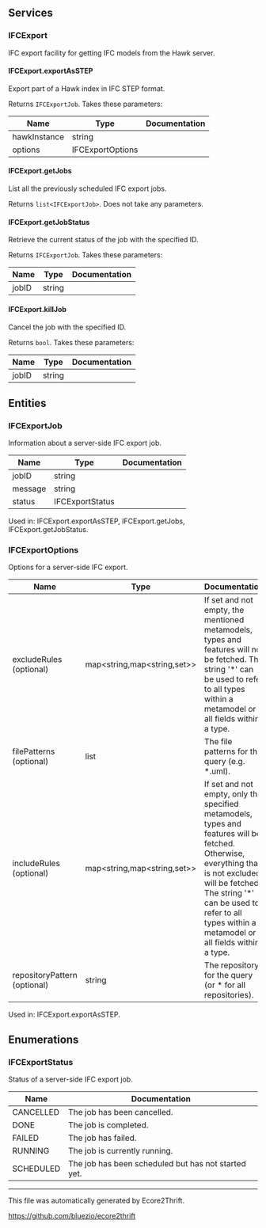 

## Services

### IFCExport

IFC export facility for getting IFC models from the Hawk server.


#### IFCExport.exportAsSTEP ####

Export part of a Hawk index in IFC STEP format.

Returns `IFCExportJob`.  Takes these parameters:

| Name | Type | Documentation |
| ---- | ---- | ------------- |
| hawkInstance  | string |  | 
| options  | IFCExportOptions |  | 

#### IFCExport.getJobs ####

List all the previously scheduled IFC export jobs.

Returns `list<IFCExportJob>`.  Does not take any parameters. 
#### IFCExport.getJobStatus ####

Retrieve the current status of the job with the specified ID.

Returns `IFCExportJob`.  Takes these parameters:

| Name | Type | Documentation |
| ---- | ---- | ------------- |
| jobID  | string |  | 

#### IFCExport.killJob ####

Cancel the job with the specified ID.

Returns `bool`.  Takes these parameters:

| Name | Type | Documentation |
| ---- | ---- | ------------- |
| jobID  | string |  | 

## Entities


### IFCExportJob ###

Information about a server-side IFC export job.


| Name | Type | Documentation |
| ---- | ---- | ------------- |
| jobID | string |  |
| message | string |  |
| status | IFCExportStatus |  |

Used in: IFCExport.exportAsSTEP, IFCExport.getJobs, IFCExport.getJobStatus.

### IFCExportOptions ###

Options for a server-side IFC export.


| Name | Type | Documentation |
| ---- | ---- | ------------- |
| excludeRules (optional) | map<string,map<string,set<string>>> | If set and not empty, the mentioned metamodels, types and features will not be fetched. The string '*' can be used to refer to all types within a metamodel or all fields within a type. |
| filePatterns (optional) | list<string> | The file patterns for the query (e.g. *.uml). |
| includeRules (optional) | map<string,map<string,set<string>>> | If set and not empty, only the specified metamodels, types and features will be fetched. Otherwise, everything that is not excluded will be fetched. The string '*' can be used to refer to all types within a metamodel or all fields within a type. |
| repositoryPattern (optional) | string | The repository for the query (or * for all repositories). |

Used in: IFCExport.exportAsSTEP.

## Enumerations

### IFCExportStatus ###

Status of a server-side IFC export job.

| Name | Documentation |
| ---- | ------------- |
| CANCELLED | The job has been cancelled. | 
| DONE | The job is completed. | 
| FAILED | The job has failed. | 
| RUNNING | The job is currently running. | 
| SCHEDULED | The job has been scheduled but has not started yet. | 

---

This file was automatically generated by Ecore2Thrift.

  https://github.com/bluezio/ecore2thrift

